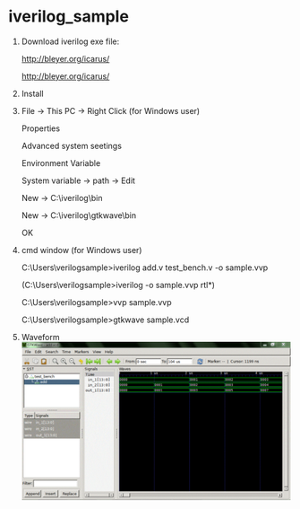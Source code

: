 # iverilog_sample

1. Download iverilog exe file:

   http://bleyer.org/icarus/
   
   <a href="http://bleyer.org/icarus/">http://bleyer.org/icarus/</a>
   
2. Install

3. File -> This PC -> Right Click (for Windows user)

   Properties
   
   Advanced system seetings
   
   Environment Variable
   
   System variable -> path -> Edit
   
   New -> C:\iverilog\bin
   
   New -> C:\iverilog\gtkwave\bin
   
   OK

4. cmd window (for Windows user)

   C:\Users\verilogsample>iverilog add.v test_bench.v -o sample.vvp
   
   (C:\Users\verilogsample>iverilog -o sample.vvp rtl\*)
   
   C:\Users\verilogsample>vvp sample.vvp
   
   C:\Users\verilogsample>gtkwave sample.vcd

5. Waveform
   ![image](https://github.com/KuiLiangLin/verilog_iverilog_sample/blob/master/Waveform.GIF)
